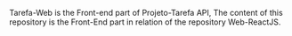 Tarefa-Web is the Front-end part of Projeto-Tarefa API, The content of this repository is the Front-End part in relation of the repository Web-ReactJS.  
